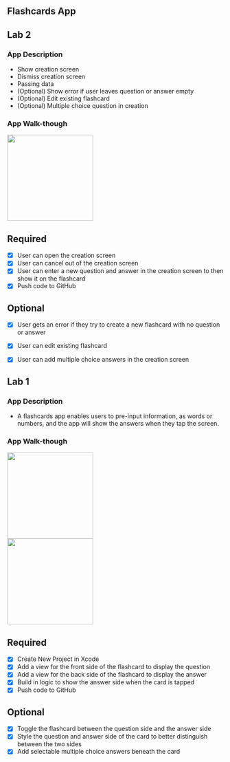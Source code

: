 ## Flashcards App

## Lab 2

### App Description
- Show creation screen
- Dismiss creation screen
- Passing data
- (Optional) Show error if user leaves question or answer empty
- (Optional) Edit existing flashcard
- (Optional) Multiple choice question in creation

### App Walk-though

<img src="http://g.recordit.co/RP47CuQ7qS.gif" width=200><br>

## Required
- [x] User can open the creation screen
- [x] User can cancel out of the creation screen
- [x] User can enter a new question and answer in the creation screen to then show it on the flashcard
- [x] Push code to GitHub
## Optional
- [x] User gets an error if they try to create a new flashcard with no question or answer
- [x] User can edit existing flashcard
- [x] User can add multiple choice answers in the creation screen


## Lab 1

### App Description
- A flashcards app enables users to pre-input information, as words or numbers, and the app will show the answers when they tap the screen.

### App Walk-though

<img src="http://g.recordit.co/wJmN3eBCMs.gif" width=200><br>
<img src="http://g.recordit.co/IrszKhkc3B.gif" width=200><br>


## Required
- [x] Create New Project in Xcode
- [x] Add a view for the front side of the flashcard to display the question
- [x] Add a view for the back side of the flashcard to display the answer
- [x] Build in logic to show the answer side when the card is tapped
- [x] Push code to GitHub
## Optional
- [x] Toggle the flashcard between the question side and the answer side
- [x] Style the question and answer side of the card to better distinguish between the two sides
- [x] Add selectable multiple choice answers beneath the card
